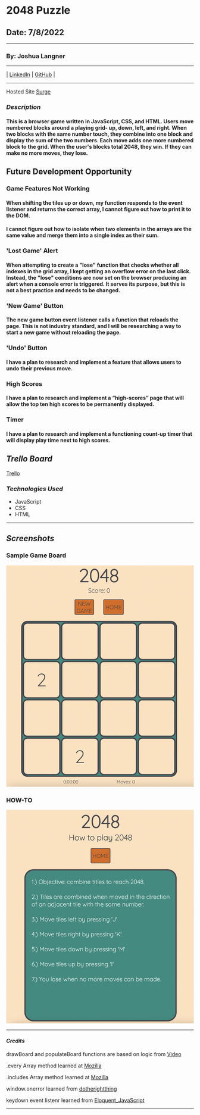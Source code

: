 # 2048 Puzzle

## Date: 7/8/2022

---

### By: Joshua Langner

---

| [LinkedIn](https://www.linkedin.com/in/josh-langner-48) | [GitHub](https://github.com/jlangner87) |

---

Hosted Site [Surge](http://2048-numbergame.surge.sh)

### **_Description_**

#### This is a browser game written in JavaScript, CSS, and HTML. Users move numbered blocks around a playing grid- up, down, left, and right. When two blocks with the same number touch, they combine into one block and display the sum of the two numbers. Each move adds one more numbered block to the grid. When the user's blocks total 2048, they win. If they can make no more moves, they lose.

## **Future Development Opportunity**

### **Game Features Not Working**

#### When shifting the tiles up or down, my function responds to the event listener and returns the correct array, I cannot figure out how to print it to the DOM.

#### I cannot figure out how to isolate when two elements in the arrays are the same value and merge them into a single index as their sum.

### **'Lost Game' Alert**

#### When attempting to create a "lose" function that checks whether all indexes in the grid array, I kept getting an overflow error on the last click. Instead, the "lose" conditions are now set on the browser producing an alert when a console error is triggered. It serves its purpose, but this is not a best practice and needs to be changed.

### **'New Game' Button**

#### The new game button event listener calls a function that reloads the page. This is not industry standard, and I will be researching a way to start a new game without reloading the page.

### **'Undo' Button**

#### I have a plan to research and implement a feature that allows users to undo their previous move.

### **High Scores**

#### I have a plan to research and implement a “high-scores” page that will allow the top ten high scores to be permanently displayed.

### **Timer**

#### I have a plan to research and implement a functioning count-up timer that will display play time next to high scores.

## **_Trello Board_**

[Trello](https://trello.com/b/TnGyK7lh/browser-game-tbd)

### **_Technologies Used_**

- JavaScript
- CSS
- HTML

---

## **_Screenshots_**

### Sample Game Board

![Game_Board](screenshot.png)

### HOW-TO

![How_To](how-to.png)

---

#### _Credits_

drawBoard and populateBoard functions are based on logic from [Video](https://youtu.be/aDn2g8XfSMc)

.every Array method learned at [Mozilla](https://developer.mozilla.org/en-US/docs/Web/JavaScript/Reference/Global_Objects/Array/every)

.includes Array method learned at [Mozilla](https://developer.mozilla.org/en-US/docs/Web/JavaScript/Reference/Global_Objects/Array/includes)

window.onerror learned from [dotherightthing](https://gist.github.com/dotherightthing/cf0966bffc88abfec7af)

keydown event listenr learned from [Eloquent_JavaScript](https://eloquentjavascript.net/15_event.html)

---
